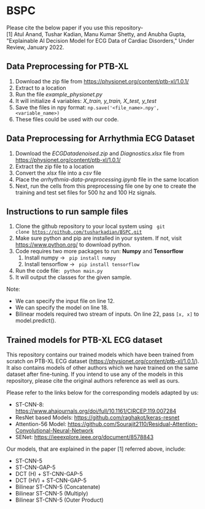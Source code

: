 # BSPC

Please cite the below paper if you use this repository-<br/>
[1] Atul Anand, Tushar Kadian, Manu Kumar Shetty, and Anubha Gupta, "Explainable AI Decision Model for ECG Data of Cardiac Disorders," Under Review, January 2022.

## Data Preprocessing for PTB-XL
1. Download the zip file from https://physionet.org/content/ptb-xl/1.0.1/
2. Extract to a location
3. Run the file <em>example_physionet.py</em>
4. It will initialize 4 variables: <em>X_train, y_train, X_test, y_test</em> 
5. Save the files in npy format: <code>np.save('<file_name>.npy', <variable_name>)</code>
6. These files could be used with our code.
  
## Data Preprocessing for Arrhythmia ECG Dataset
1. Download the <em>ECGDatadenoised.zip</em> and <em>Diagnostics.xlsx</em> file from https://physionet.org/content/ptb-xl/1.0.1/
2. Extract the zip file to a location
3. Convert the <em>xlsx</em> file into a <em>csv</em> file
4. Place the <em>arrhythmia-data-preprocessing.ipynb</em> file in the same location
5. Next, run the cells from this preprocessing file one by one to create the training and test set files for 500 hz and 100 Hz signals. 
  
  
## Instructions to run sample files
1. Clone the github repository to your local system using <code> git clone https://github.com/tusharkadian/BSPC.git </code>
2. Make sure python and pip are installed in your system. If not, visit https://www.python.org/ to download python. 
3. Code requires two more packages to run: **Numpy** and **Tensorflow**
   1. Install numpy -> <code> pip install numpy </code>
   2. Install tensorflow -> <code> pip install tensorflow </code>  
5. Run the code file: <code> python main.py </code>
6. It will output the classes for the given sample. 

Note: 
* We can specify the input file on line 12. 
* We can specify the model on line 18.
* Bilinear models required two stream of inputs. On line 22, pass <code>[x, x]</code> to model.predict().

## Trained models for PTB-XL ECG dataset

This repository contains our trained models which have been trained from scratch on PTB-XL ECG dataset (https://physionet.org/content/ptb-xl/1.0.1/).
It also contains models of other authors which we have trained on the same dataset after fine-tuning. If you intend to use any of the models in this repository, please cite the original authors reference as well as ours.

Please refer to the links below for the corresponding models adapted by us:
* ST-CNN-8: https://www.ahajournals.org/doi/full/10.1161/CIRCEP.119.007284
* ResNet based Models: https://github.com/raghakot/keras-resnet
* Attention-56 Model: https://github.com/Sourajit2110/Residual-Attention-Convolutional-Neural-Network
* SENet: https://ieeexplore.ieee.org/document/8578843

Our models, that are explained in the paper [1] referred above, include:
* ST-CNN-5
* ST-CNN-GAP-5
* DCT (H) + ST-CNN-GAP-5 
* DCT (HV) + ST-CNN-GAP-5 
* Bilinear ST-CNN-5 (Concatenate) 
* Bilinear ST-CNN-5 (Multiply) 
* Bilinear ST-CNN-5 (Outer Product)

